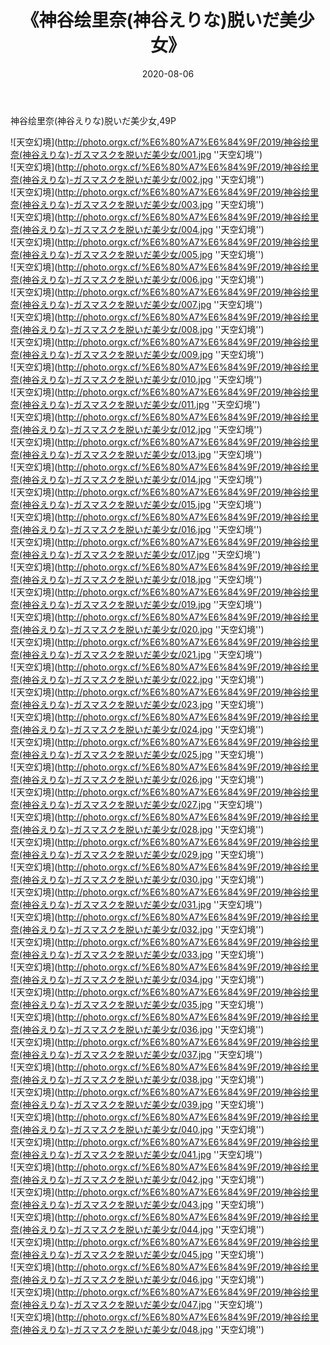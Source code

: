 ﻿---
layout: post
title: 《神谷绘里奈(神谷えりな)脱いだ美少女》
date: 2020-08-06
img: http://photo.orgx.cf/%E6%80%A7%E6%84%9F/2019/神谷绘里奈(神谷えりな)-ガスマスクを脱いだ美少女/000.jpg
tags: [美女,性感,泳衣]
---

神谷绘里奈(神谷えりな)脱いだ美少女,49P

![天空幻境](http://photo.orgx.cf/%E6%80%A7%E6%84%9F/2019/神谷绘里奈(神谷えりな)-ガスマスクを脱いだ美少女/001.jpg ''天空幻境'')<br>
![天空幻境](http://photo.orgx.cf/%E6%80%A7%E6%84%9F/2019/神谷绘里奈(神谷えりな)-ガスマスクを脱いだ美少女/002.jpg ''天空幻境'')<br>
![天空幻境](http://photo.orgx.cf/%E6%80%A7%E6%84%9F/2019/神谷绘里奈(神谷えりな)-ガスマスクを脱いだ美少女/003.jpg ''天空幻境'')<br>
![天空幻境](http://photo.orgx.cf/%E6%80%A7%E6%84%9F/2019/神谷绘里奈(神谷えりな)-ガスマスクを脱いだ美少女/004.jpg ''天空幻境'')<br>
![天空幻境](http://photo.orgx.cf/%E6%80%A7%E6%84%9F/2019/神谷绘里奈(神谷えりな)-ガスマスクを脱いだ美少女/005.jpg ''天空幻境'')<br>
![天空幻境](http://photo.orgx.cf/%E6%80%A7%E6%84%9F/2019/神谷绘里奈(神谷えりな)-ガスマスクを脱いだ美少女/006.jpg ''天空幻境'')<br>
![天空幻境](http://photo.orgx.cf/%E6%80%A7%E6%84%9F/2019/神谷绘里奈(神谷えりな)-ガスマスクを脱いだ美少女/007.jpg ''天空幻境'')<br>
![天空幻境](http://photo.orgx.cf/%E6%80%A7%E6%84%9F/2019/神谷绘里奈(神谷えりな)-ガスマスクを脱いだ美少女/008.jpg ''天空幻境'')<br>
![天空幻境](http://photo.orgx.cf/%E6%80%A7%E6%84%9F/2019/神谷绘里奈(神谷えりな)-ガスマスクを脱いだ美少女/009.jpg ''天空幻境'')<br>
![天空幻境](http://photo.orgx.cf/%E6%80%A7%E6%84%9F/2019/神谷绘里奈(神谷えりな)-ガスマスクを脱いだ美少女/010.jpg ''天空幻境'')<br>
![天空幻境](http://photo.orgx.cf/%E6%80%A7%E6%84%9F/2019/神谷绘里奈(神谷えりな)-ガスマスクを脱いだ美少女/011.jpg ''天空幻境'')<br>
![天空幻境](http://photo.orgx.cf/%E6%80%A7%E6%84%9F/2019/神谷绘里奈(神谷えりな)-ガスマスクを脱いだ美少女/012.jpg ''天空幻境'')<br>
![天空幻境](http://photo.orgx.cf/%E6%80%A7%E6%84%9F/2019/神谷绘里奈(神谷えりな)-ガスマスクを脱いだ美少女/013.jpg ''天空幻境'')<br>
![天空幻境](http://photo.orgx.cf/%E6%80%A7%E6%84%9F/2019/神谷绘里奈(神谷えりな)-ガスマスクを脱いだ美少女/014.jpg ''天空幻境'')<br>
![天空幻境](http://photo.orgx.cf/%E6%80%A7%E6%84%9F/2019/神谷绘里奈(神谷えりな)-ガスマスクを脱いだ美少女/015.jpg ''天空幻境'')<br>
![天空幻境](http://photo.orgx.cf/%E6%80%A7%E6%84%9F/2019/神谷绘里奈(神谷えりな)-ガスマスクを脱いだ美少女/016.jpg ''天空幻境'')<br>
![天空幻境](http://photo.orgx.cf/%E6%80%A7%E6%84%9F/2019/神谷绘里奈(神谷えりな)-ガスマスクを脱いだ美少女/017.jpg ''天空幻境'')<br>
![天空幻境](http://photo.orgx.cf/%E6%80%A7%E6%84%9F/2019/神谷绘里奈(神谷えりな)-ガスマスクを脱いだ美少女/018.jpg ''天空幻境'')<br>
![天空幻境](http://photo.orgx.cf/%E6%80%A7%E6%84%9F/2019/神谷绘里奈(神谷えりな)-ガスマスクを脱いだ美少女/019.jpg ''天空幻境'')<br>
![天空幻境](http://photo.orgx.cf/%E6%80%A7%E6%84%9F/2019/神谷绘里奈(神谷えりな)-ガスマスクを脱いだ美少女/020.jpg ''天空幻境'')<br>
![天空幻境](http://photo.orgx.cf/%E6%80%A7%E6%84%9F/2019/神谷绘里奈(神谷えりな)-ガスマスクを脱いだ美少女/021.jpg ''天空幻境'')<br>
![天空幻境](http://photo.orgx.cf/%E6%80%A7%E6%84%9F/2019/神谷绘里奈(神谷えりな)-ガスマスクを脱いだ美少女/022.jpg ''天空幻境'')<br>
![天空幻境](http://photo.orgx.cf/%E6%80%A7%E6%84%9F/2019/神谷绘里奈(神谷えりな)-ガスマスクを脱いだ美少女/023.jpg ''天空幻境'')<br>
![天空幻境](http://photo.orgx.cf/%E6%80%A7%E6%84%9F/2019/神谷绘里奈(神谷えりな)-ガスマスクを脱いだ美少女/024.jpg ''天空幻境'')<br>
![天空幻境](http://photo.orgx.cf/%E6%80%A7%E6%84%9F/2019/神谷绘里奈(神谷えりな)-ガスマスクを脱いだ美少女/025.jpg ''天空幻境'')<br>
![天空幻境](http://photo.orgx.cf/%E6%80%A7%E6%84%9F/2019/神谷绘里奈(神谷えりな)-ガスマスクを脱いだ美少女/026.jpg ''天空幻境'')<br>
![天空幻境](http://photo.orgx.cf/%E6%80%A7%E6%84%9F/2019/神谷绘里奈(神谷えりな)-ガスマスクを脱いだ美少女/027.jpg ''天空幻境'')<br>
![天空幻境](http://photo.orgx.cf/%E6%80%A7%E6%84%9F/2019/神谷绘里奈(神谷えりな)-ガスマスクを脱いだ美少女/028.jpg ''天空幻境'')<br>
![天空幻境](http://photo.orgx.cf/%E6%80%A7%E6%84%9F/2019/神谷绘里奈(神谷えりな)-ガスマスクを脱いだ美少女/029.jpg ''天空幻境'')<br>
![天空幻境](http://photo.orgx.cf/%E6%80%A7%E6%84%9F/2019/神谷绘里奈(神谷えりな)-ガスマスクを脱いだ美少女/030.jpg ''天空幻境'')<br>
![天空幻境](http://photo.orgx.cf/%E6%80%A7%E6%84%9F/2019/神谷绘里奈(神谷えりな)-ガスマスクを脱いだ美少女/031.jpg ''天空幻境'')<br>
![天空幻境](http://photo.orgx.cf/%E6%80%A7%E6%84%9F/2019/神谷绘里奈(神谷えりな)-ガスマスクを脱いだ美少女/032.jpg ''天空幻境'')<br>
![天空幻境](http://photo.orgx.cf/%E6%80%A7%E6%84%9F/2019/神谷绘里奈(神谷えりな)-ガスマスクを脱いだ美少女/033.jpg ''天空幻境'')<br>
![天空幻境](http://photo.orgx.cf/%E6%80%A7%E6%84%9F/2019/神谷绘里奈(神谷えりな)-ガスマスクを脱いだ美少女/034.jpg ''天空幻境'')<br>
![天空幻境](http://photo.orgx.cf/%E6%80%A7%E6%84%9F/2019/神谷绘里奈(神谷えりな)-ガスマスクを脱いだ美少女/035.jpg ''天空幻境'')<br>
![天空幻境](http://photo.orgx.cf/%E6%80%A7%E6%84%9F/2019/神谷绘里奈(神谷えりな)-ガスマスクを脱いだ美少女/036.jpg ''天空幻境'')<br>
![天空幻境](http://photo.orgx.cf/%E6%80%A7%E6%84%9F/2019/神谷绘里奈(神谷えりな)-ガスマスクを脱いだ美少女/037.jpg ''天空幻境'')<br>
![天空幻境](http://photo.orgx.cf/%E6%80%A7%E6%84%9F/2019/神谷绘里奈(神谷えりな)-ガスマスクを脱いだ美少女/038.jpg ''天空幻境'')<br>
![天空幻境](http://photo.orgx.cf/%E6%80%A7%E6%84%9F/2019/神谷绘里奈(神谷えりな)-ガスマスクを脱いだ美少女/039.jpg ''天空幻境'')<br>
![天空幻境](http://photo.orgx.cf/%E6%80%A7%E6%84%9F/2019/神谷绘里奈(神谷えりな)-ガスマスクを脱いだ美少女/040.jpg ''天空幻境'')<br>
![天空幻境](http://photo.orgx.cf/%E6%80%A7%E6%84%9F/2019/神谷绘里奈(神谷えりな)-ガスマスクを脱いだ美少女/041.jpg ''天空幻境'')<br>
![天空幻境](http://photo.orgx.cf/%E6%80%A7%E6%84%9F/2019/神谷绘里奈(神谷えりな)-ガスマスクを脱いだ美少女/042.jpg ''天空幻境'')<br>
![天空幻境](http://photo.orgx.cf/%E6%80%A7%E6%84%9F/2019/神谷绘里奈(神谷えりな)-ガスマスクを脱いだ美少女/043.jpg ''天空幻境'')<br>
![天空幻境](http://photo.orgx.cf/%E6%80%A7%E6%84%9F/2019/神谷绘里奈(神谷えりな)-ガスマスクを脱いだ美少女/044.jpg ''天空幻境'')<br>
![天空幻境](http://photo.orgx.cf/%E6%80%A7%E6%84%9F/2019/神谷绘里奈(神谷えりな)-ガスマスクを脱いだ美少女/045.jpg ''天空幻境'')<br>
![天空幻境](http://photo.orgx.cf/%E6%80%A7%E6%84%9F/2019/神谷绘里奈(神谷えりな)-ガスマスクを脱いだ美少女/046.jpg ''天空幻境'')<br>
![天空幻境](http://photo.orgx.cf/%E6%80%A7%E6%84%9F/2019/神谷绘里奈(神谷えりな)-ガスマスクを脱いだ美少女/047.jpg ''天空幻境'')<br>
![天空幻境](http://photo.orgx.cf/%E6%80%A7%E6%84%9F/2019/神谷绘里奈(神谷えりな)-ガスマスクを脱いだ美少女/048.jpg ''天空幻境'')<br>